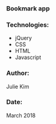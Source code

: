 ### Bookmark app 


### Technologies:
- jQuery
- CSS
- HTML
- Javascript

### Author:
Julie Kim

### Date:
March 2018
